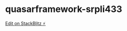 # quasarframework-srpli433

[Edit on StackBlitz ⚡️](https://stackblitz.com/edit/quasarframework-tryzoh)